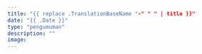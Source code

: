 ```yaml
---
title: "{{ replace .TranslationBaseName "-" " " | title }}"
date: "{{ .Date }}"
type: "pengumuman"
description: ""
image:  
---
```

